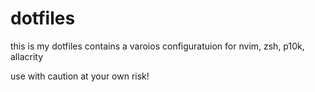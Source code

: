 # dotfiles
this is my dotfiles
contains a varoios configuratuion for nvim, zsh, p10k, allacrity

use with caution at your own risk!  
